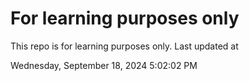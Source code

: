 # For learning purposes only
This repo is for learning purposes only.
Last updated at

Wednesday, September 18, 2024 5:02:02 PM

